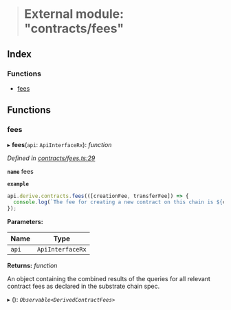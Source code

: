 > # External module: "contracts/fees"

## Index

### Functions

* [fees](_contracts_fees_.md#fees)

## Functions

###  fees

▸ **fees**(`api`: `ApiInterfaceRx`): *function*

*Defined in [contracts/fees.ts:29](https://github.com/polkadot-js/api/blob/98cffea/packages/api-derive/src/contracts/fees.ts#L29)*

**`name`** fees

**`example`** 
<BR>

```javascript
api.derive.contracts.fees(([creationFee, transferFee]) => {
  console.log(`The fee for creating a new contract on this chain is ${creationFee} units. The fee required to call this contract is ${transferFee} units.`);
});
```

**Parameters:**

Name | Type |
------ | ------ |
`api` | `ApiInterfaceRx` |

**Returns:** *function*

An object containing the combined results of the queries for
all relevant contract fees as declared in the substrate chain spec.

▸ (): *`Observable<DerivedContractFees>`*